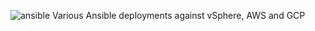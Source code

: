 ![ansible](https://user-images.githubusercontent.com/45919758/85199649-18b72000-b2e9-11ea-8725-df85186a6a57.png)
Various Ansible deployments against vSphere, AWS and GCP
